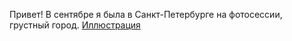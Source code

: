 Привет!
В сентябре я была в Санкт-Петербурге на фотосессии, грустный город.
[Иллюстрация](https://github.com/sabina7350/SpbPh/raw/main/blurr.jpg)
